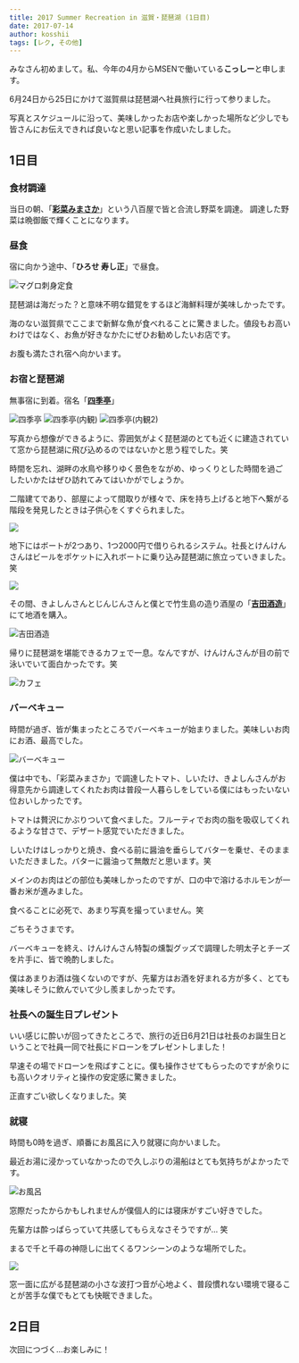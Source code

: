 ```yaml
---
title: 2017 Summer Recreation in 滋賀・琵琶湖 (1日目)
date: 2017-07-14
author: kosshii
tags: [レク, その他]
---
```


みなさん初めまして。私、今年の4月からMSENで働いている**こっしー**と申します。

6月24日から25日にかけて滋賀県は琵琶湖へ社員旅行に行って参りました。

写真とスケジュールに沿って、美味しかったお店や楽しかった場所など少しでも皆さんにお伝えできれば良いなと思い記事を作成いたしました。

## 1日目

### 食材調達

当日の朝、「<a href="http://www.saisai-mimasaka.jp/">**彩菜みまさか**</a>」という八百屋で皆と合流し野菜を調達。
調達した野菜は晩御飯で輝くことになります。

### 昼食

宿に向かう途中、「**ひろせ 寿し正**」で昼食。

![マグロ刺身定食](images/2017-summer-recreation-in-biwako-1-1.jpg)

琵琶湖は海だった？と意味不明な錯覚をするほど海鮮料理が美味しかったです。

海のない滋賀県でここまで新鮮な魚が食べれることに驚きました。値段もお高いわけではなく、お魚が好きなかたにぜひお勧めしたいお店です。

お腹も満たされ宿へ向かいます。

### お宿と琵琶湖

無事宿に到着。宿名「<a href="http://www.shikitei.info/">**四季亭**</a>」

![四季亭](images/2017-summer-recreation-in-biwako-1-2.jpg)
![四季亭(内観)](images/2017-summer-recreation-in-biwako-1-3.jpg)
![四季亭(内観2)](images/2017-summer-recreation-in-biwako-1-4.jpg)

写真から想像ができるように、雰囲気がよく琵琶湖のとても近くに建造されていて窓から琵琶湖に飛び込めるのではないかと思う程でした。笑

時間を忘れ、湖畔の水鳥や移りゆく景色をながめ、ゆっくりとした時間を過ごしたいかたはぜひ訪れてみてはいかがでしょうか。

二階建てであり、部屋によって間取りが様々で、床を持ち上げると地下へ繋がる階段を発見したときは子供心をくすぐられました。

![](images/2017-summer-recreation-in-biwako-1-5.jpg)

地下にはボートが2つあり、1つ2000円で借りられるシステム。社長とけんけんさんはビールをポケットに入れボートに乗り込み琵琶湖に旅立っていきました。笑

![](images/2017-summer-recreation-in-biwako-1-6.jpg)

その間、きよしんさんとじんじんさんと僕とで竹生島の造り酒屋の「<a href="http://chikubu-sakura.com/">**吉田酒造**</a>」にて地酒を購入。

![吉田酒造](images/2017-summer-recreation-in-biwako-1-7.jpg)

帰りに琵琶湖を堪能できるカフェで一息。なんですが、けんけんさんが目の前で泳いでいて面白かったです。笑

![カフェ](images/2017-summer-recreation-in-biwako-1-8.jpg)

### バーベキュー

時間が過ぎ、皆が集まったところでバーベキューが始まりました。美味しいお肉にお酒、最高でした。

![バーベキュー](images/2017-summer-recreation-in-biwako-1-9.jpg)

僕は中でも、「彩菜みまさか」で調達したトマト、しいたけ、きよしんさんがお得意先から調達してくれたお肉は普段一人暮らしをしている僕にはもったいない位おいしかったです。
 
トマトは贅沢にかぶりついて食べました。フルーティでお肉の脂を吸収してくれるような甘さで、デザート感覚でいただきました。

しいたけはしっかりと焼き、食べる前に醤油を垂らしてバターを乗せ、そのままいただきました。バターに醤油って無敵だと思います。笑

メインのお肉はどの部位も美味しかったのですが、口の中で溶けるホルモンが一番お米が進みました。

食べることに必死で、あまり写真を撮っていません。笑

ごちそうさまです。

バーベキューを終え、けんけんさん特製の燻製グッズで調理した明太子とチーズを片手に、皆で晩酌しました。

僕はあまりお酒は強くないのですが、先輩方はお酒を好まれる方が多く、とても美味しそうに飲んでいて少し羨ましかったです。

### 社長への誕生日プレゼント

いい感じに酔いが回ってきたところで、旅行の近日6月21日は社長のお誕生日ということで社員一同で社長にドローンをプレゼントしました！

早速その場でドローンを飛ばすことに。僕も操作させてもらったのですが余りにも高いクオリティと操作の安定感に驚きました。

正直すごい欲しくなりました。笑

### 就寝

時間も0時を過ぎ、順番にお風呂に入り就寝に向かいました。

最近お湯に浸かっていなかったので久しぶりの湯船はとても気持ちがよかったです。

![お風呂](images/2017-summer-recreation-in-biwako-1-10.jpg)

窓際だったからかもしれませんが僕個人的には寝床がすごい好きでした。

先輩方は酔っぱらっていて共感してもらえなさそうですが... 笑

まるで千と千尋の神隠しに出てくるワンシーンのような場所でした。

![](images/2017-summer-recreation-in-biwako-1-11.png)

窓一面に広がる琵琶湖の小さな波打つ音が心地よく、普段慣れない環境で寝ることが苦手な僕でもとても快眠できました。

## 2日目

次回につづく...お楽しみに！